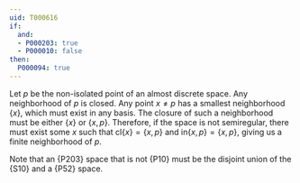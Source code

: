 ```yaml
---
uid: T000616
if:
  and:
  - P000203: true
  - P000010: false
then:
  P000094: true
---
```

Let $p$ be the non-isolated point of an almost discrete space.
Any neighborhood of $p$ is closed.
Any point $x\neq p$ has a smallest neighborhood $\{x\}$, which must exist in any basis.
The closure of such a neighborhood must be either $\{x\}$ or $\{x,p\}$.
Therefore, if the space is not semiregular, there must exist some $x$ such that
$\text{cl} \{x\}=\{x,p\}$ and $\text{in}\{x,p\}=\{x,p\}$,
giving us a finite neighborhood of $p$.

Note that an {P203} space that is not {P10} must be
the disjoint union of the {S10} and a {P52} space.
